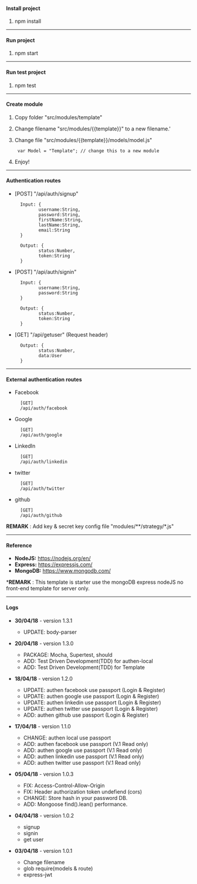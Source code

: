 #### Install project

1. npm install

------

#### Run project

1. npm start

------

#### Run test project

1. npm test

------

#### Create module

1. Copy folder "src/modules/template"

2. Change filename "src/modules/{{template}}" to a new filename.'

3. Change file "src/modules/{{template}}/models/model.js"


        var Model = "Template"; // change this to a new module

4. Enjoy!

------


#### Authentication routes


- [POST] "/api/auth/signup"

    	Input: {
			   username:String,
			   password:String,
			   firstName:String,
			   lastName:String,
			   email:String               
    	}

    	Output: {
			   status:Number,
			   token:String 
    	}

  

- [POST] "/api/auth/signin"

    	Input: {
			   username:String,
			   password:String         
    	}

    	Output: {
			   status:Number,
			   token:String 
    	}

- [GET] "/api/getuser" (Request header)

    	Output: {
			   status:Number,
			   data:User 
    	}

------

#### External authentication routes

- Facebook

		[GET]
		/api/auth/facebook

- Google

		[GET]
		/api/auth/google

- LinkedIn

		[GET]
		/api/auth/linkedin

- twitter

		[GET]
		/api/auth/twitter

- github

		[GET]
		/api/auth/github


		
**REMARK**  : Add key & secret key config file "modules/**/strategy/*.js"

------

#### Reference

- **NodeJS:** https://nodejs.org/en/
- **Express:** https://expressjs.com/
- **MongoDB:** https://www.mongodb.com/

***REMARK** : This template is starter use the mongoDB express nodeJS no front-end template for server only.


------

#### Logs

- **30/04/18**  - version 1.3.1
    - UPDATE: body-parser

- **20/04/18**  - version 1.3.0
    - PACKAGE: Mocha, Supertest, should
    - ADD: Test Driven Development(TDD) for authen-local
    - ADD: Test Driven Development(TDD) for Template

- **18/04/18**  - version 1.2.0
    - UPDATE: authen facebook use passport (Login & Register)
    - UPDATE: authen google use passport (Login & Register)
    - UPDATE: authen linkedin use passport (Login & Register)
    - UPDATE: authen twitter use passport (Login & Register)
    - ADD: authen github use passport (Login & Register)

- **17/04/18**  - version 1.1.0
    - CHANGE: authen local use passport
    - ADD: authen facebook use passport (V.1 Read only)
    - ADD: authen google use passport (V.1 Read only)
    - ADD: authen linkedin use passport (V.1 Read only)
    - ADD: authen twitter use passport (V.1 Read only)

- **05/04/18**  - version 1.0.3
    - FIX: Access-Control-Allow-Origin
    - FIX: Header authorization token undefiend (cors)
    - CHANGE: Store hash in your password DB.
    - ADD: Mongoose find().lean() performance.
	
- **04/04/18**  - version 1.0.2
    - signup
    - signin
    - get user
	
- **03/04/18**  - version 1.0.1
    - Change filename
    - glob require(models & route)
    - express-jwt